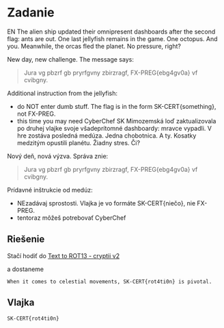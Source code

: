 # Zadanie

EN The alien ship updated their omnipresent dashboards after the second flag: ants are out. One last jellyfish remains in the game. One octopus. And you. Meanwhile, the orcas fled the planet. No pressure, right?

New day, new challenge. The message says:

> Jura vg pbzrf gb pryrfgvny zbirzragf, FX-PREG{ebg4gv0a} vf cvibgny.

Additional instruction from the jellyfish:

- do NOT enter dumb stuff. The flag is in the form SK-CERT{something}, not FX-PREG.
- this time you may need CyberChef SK Mimozemská loď zaktualizovala po druhej vlajke svoje všadeprítomné dashboardy: mravce vypadli. V hre zostáva posledná medúza. Jedna chobotnica. A ty. Kosatky medzitým opustili planétu. Žiadny stres. Či?

Nový deň, nová výzva. Správa znie:

> Jura vg pbzrf gb pryrfgvny zbirzragf, FX-PREG{ebg4gv0a} vf cvibgny.

Prídavné inštrukcie od medúz:

- NEzadávaj sprostosti. Vlajka je vo formáte SK-CERT{niečo}, nie FX-PREG.
- tentoraz môžeš potrebovať CyberChef

## Riešenie

Stačí hodiť do [Text to ROT13 - cryptii v2](https://v2.cryptii.com/text/rot13)

a dostaneme

```
When it comes to celestial movements, SK-CERT{rot4ti0n} is pivotal.
```

## Vlajka

    SK-CERT{rot4ti0n}
